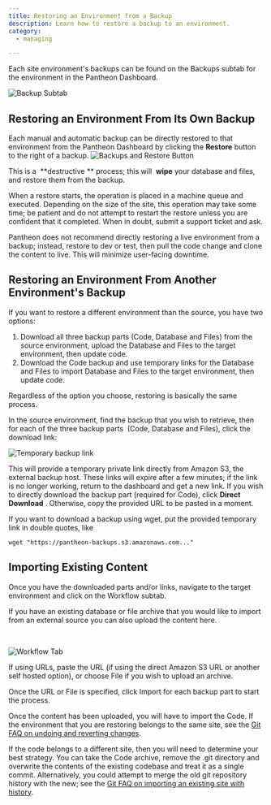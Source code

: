 ```yaml
---
title: Restoring an Environment from a Backup
description: Learn how to restore a backup to an environment.
category:
  - managing

---
```


Each site environment's backups can be found on the Backups subtab for the environment in the Pantheon Dashboard.  


 ![Backup Subtab](https://www.getpantheon.com/sites/default/files/docs/desk_images/169631)

## Restoring an Environment From Its Own Backup

Each manual and automatic backup can be directly restored to that environment from the Pantheon Dashboard by clicking the **Restore** button to the right of a backup. ![Backups and Restore Button](https://www.getpantheon.com/sites/default/files/docs/desk_images/169624)

This is a  **destructive ** process; this will  **wipe** your database and files, and restore them from the backup.

When a restore starts, the operation is placed in a machine queue and executed. Depending on the size of the site, this operation may take some time; be patient and do not attempt to restart the restore unless you are confident that it completed. When in doubt, submit a support ticket and ask.

Pantheon does not recommend directly restoring a live environment from a backup; instead, restore to dev or test, then pull the code change and clone the content to live. This will minimize user-facing downtime.

## Restoring an Environment From Another Environment's Backup

If you want to restore a different environment than the source, you have two options:

1. Download all three backup parts (Code, Database and Files) from the source environment, upload the Database and Files to the target environment, then update code.
2. Download the Code backup and use temporary links for the Database and Files to import Database and Files to the target environment, then update code.

Regardless of the option you choose, restoring is basically the same process.

In the source environment, find the backup that you wish to retrieve, then for each of the three backup parts  (Code, Database and Files), click the download link:

![Temporary backup link](https://www.getpantheon.com/sites/default/files/docs/desk_images/169628)  


This will provide a temporary private link directly from Amazon S3, the external backup host. These links will expire after a few minutes; if the link is no longer working, return to the dashboard and get a new link. If you wish to directly download the backup part (required for Code), click **Direct Download** . Otherwise, copy the provided URL to be pasted in a moment.  


If you want to download a backup using wget, put the provided temporary link in double quotes, like

    wget "https://pantheon-backups.s3.amazonaws.com..."

## Importing Existing Content

Once you have the downloaded parts and/or links, navigate to the target environment and click on the Workflow subtab.  
If you have an existing database or file archive that you would like to import from an external source you can also upload the content here.

 

![Workflow Tab](https://www.getpantheon.com/sites/default/files/docs/desk_images/169632)  


If using URLs, paste the URL (if using the direct Amazon S3 URL or another self hosted option), or choose File if you wish to upload an archive.  


Once the URL or File is specified, click Import for each backup part to start the process.  


Once the content has been uploaded, you will have to import the Code. If the environment that you are restoring belongs to the same site, see the [Git FAQ on undoing and reverting changes](/docs/articles/local/git-faq/#how-to-revert-or-undo-changes).  


If the code belongs to a different site, then you will need to determine your best strategy. You can take the Code archive, remove the .git directory and overwrite the contents of the existing codebase and treat it as a single commit. Alternatively, you could attempt to merge the old git repository history with the new; see the [Git FAQ on importing an existing site with history](/docs/articles/local/git-faq/#importing-existing-git-history).

